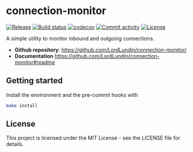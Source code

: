 # connection-monitor

[![Release](https://img.shields.io/github/v/release/LordLundin/connection-monitor)](https://img.shields.io/github/v/release/LordLundin/connection-monitor)
[![Build status](https://img.shields.io/github/actions/workflow/status/LordLundin/connection-monitor/main.yml?branch=main)](https://github.com/LordLundin/connection-monitor/actions/workflows/main.yml?query=branch%3Amain)
[![codecov](https://codecov.io/gh/LordLundin/connection-monitor/branch/main/graph/badge.svg)](https://codecov.io/gh/LordLundin/connection-monitor)
[![Commit activity](https://img.shields.io/github/commit-activity/m/LordLundin/connection-monitor)](https://img.shields.io/github/commit-activity/m/LordLundin/connection-monitor)
[![License](https://img.shields.io/github/license/LordLundin/connection-monitor)](https://img.shields.io/github/license/LordLundin/connection-monitor)

A simple utility to monitor inbound and outgoing connections.

- **Github repository**: <https://github.com/LordLundin/connection-monitor/>
- **Documentation** <https://github.com/LordLundin/connection-monitor#readme>

## Getting started

Install the environment and the pre-commit hooks with

```bash
make install
```

## License

This project is licensed under the MIT License - see the LICENSE file for details.
